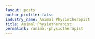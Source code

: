 ```yaml
---
layout: posts 
author_profile: false 
industry_name: Animal Physiotherapist
title: Animal Physiotherapist
permalink: /animal-physiotherapist
---
```

